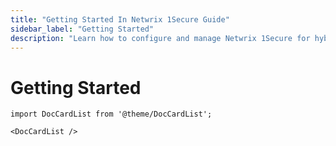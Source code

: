 ```yaml
---
title: "Getting Started In Netwrix 1Secure Guide"
sidebar_label: "Getting Started"
description: "Learn how to configure and manage Netwrix 1Secure for hybrid security. This guide covers setup, monitoring, and analytics to help secure cloud and on prem data"
---
```


# Getting Started

```mdx-code-block
import DocCardList from '@theme/DocCardList';

<DocCardList />
```
